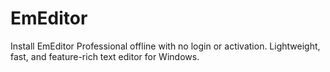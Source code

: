 # EmEditor
Install EmEditor Professional offline with no login or activation. Lightweight, fast, and feature-rich text editor for Windows.
